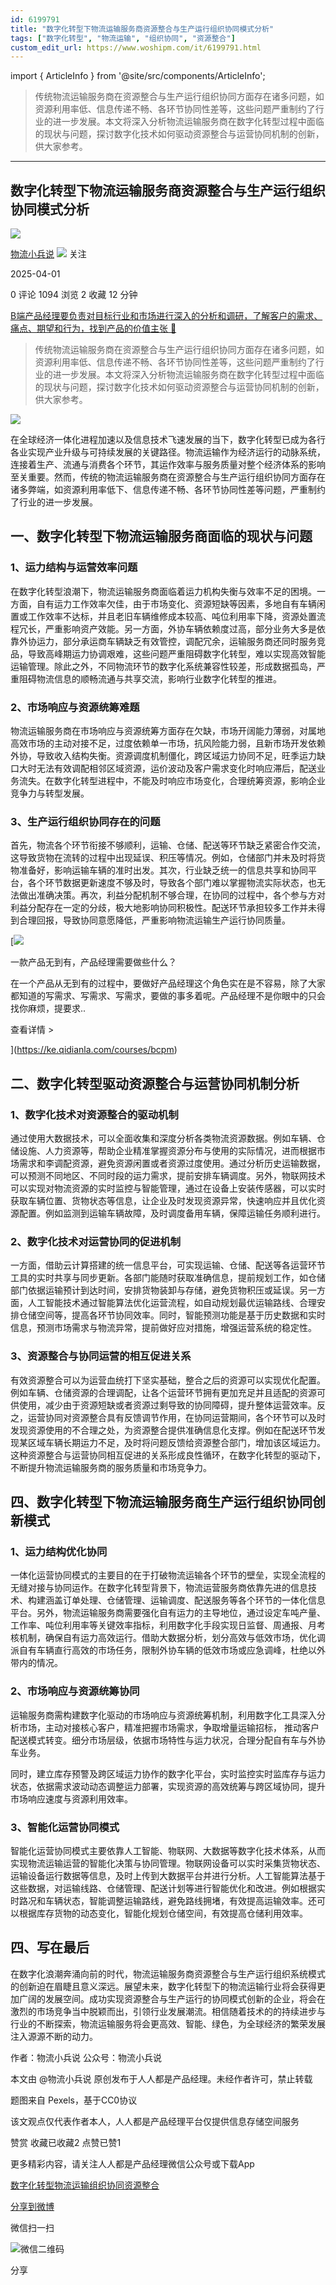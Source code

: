 ```yaml
---
id: 6199791
title: "数字化转型下物流运输服务商资源整合与生产运行组织协同模式分析"
tags: ["数字化转型", "物流运输", "组织协同", "资源整合"]
custom_edit_url: https://www.woshipm.com/it/6199791.html
---
```

import { ArticleInfo } from '@site/src/components/ArticleInfo';

<ArticleInfo
    author="物流小兵说"
    authorLink="https://www.woshipm.com/u/658093"
    published="2025-04-01"
    views={1094}
    comments={0}
    collects={2}
/>

> 传统物流运输服务商在资源整合与生产运行组织协同方面存在诸多问题，如资源利用率低、信息传递不畅、各环节协同性差等，这些问题严重制约了行业的进一步发展。本文将深入分析物流运输服务商在数字化转型过程中面临的现状与问题，探讨数字化技术如何驱动资源整合与运营协同机制的创新，供大家参考。

---

## 数字化转型下物流运输服务商资源整合与生产运行组织协同模式分析

[![](https://static.woshipm.com/view/woshipm_api_def_20241230105723_1637.jpg?imageView2/1/w/72/h/72/q/100)](https://www.woshipm.com/u/658093)

[物流小兵说](https://www.woshipm.com/u/658093) ![](https://static.woshipm.com/tag/1101_1@2x.png) 关注

2025-04-01

0 评论 1094 浏览 2 收藏 12 分钟

[B端产品经理要负责对目标行业和市场进行深入的分析和调研，了解客户的需求、痛点、期望和行为，找到产品的价值主张 🔗](https://ke.qidianla.com/courses/bcpm)

> 传统物流运输服务商在资源整合与生产运行组织协同方面存在诸多问题，如资源利用率低、信息传递不畅、各环节协同性差等，这些问题严重制约了行业的进一步发展。本文将深入分析物流运输服务商在数字化转型过程中面临的现状与问题，探讨数字化技术如何驱动资源整合与运营协同机制的创新，供大家参考。

![](https://image.woshipm.com/2023/04/13/a17018d2-d9e9-11ed-a6e8-00163e0b5ff3.jpg)

在全球经济一体化进程加速以及信息技术飞速发展的当下，数字化转型已成为各行各业实现产业升级与可持续发展的关键路径。物流运输作为经济运行的动脉系统，连接着生产、流通与消费各个环节，其运作效率与服务质量对整个经济体系的影响至关重要。然而，传统的物流运输服务商在资源整合与生产运行组织协同方面存在诸多弊端，如资源利用率低下、信息传递不畅、各环节协同性差等问题，严重制约了行业的进一步发展。

## 一、数字化转型下物流运输服务商面临的现状与问题

### 1、运力结构与运营效率问题

在数字化转型浪潮下，物流运输服务商面临着运力机构失衡与效率不足的困境。一方面，自有运力工作效率欠佳，由于市场变化、资源短缺等因素，多地自有车辆闲置或工作效率不达标，并且老旧车辆维修成本较高、吨位利用率下降，资源处置流程冗长，严重影响资产效能。另一方面，外协车辆依赖度过高，部分业务大多是依靠外协运力，部分承运商车辆缺乏有效管控，调配冗余，运输服务商还同时服务竞品，导致高峰期运力协调艰难，这些问题严重阻碍数字化转型，难以实现高效智能运输管理。除此之外，不同物流环节的数字化系统兼容性较差，形成数据孤岛，严重阻碍物流信息的顺畅流通与共享交流，影响行业数字化转型的推进。

### 2、市场响应与资源统筹难题

物流运输服务商在市场响应与资源统筹方面存在欠缺，市场开阔能力薄弱，对属地高效市场的主动对接不足，过度依赖单一市场，抗风险能力弱，且新市场开发依赖外协，导致收入结构失衡。资源调度机制僵化，跨区域运力协同不足，旺季运力缺口大时无法有效调配相邻区域资源，运价波动及客户需求变化时响应滞后，配送业务流失。在数字化转型进程中，不能及时响应市场变化，合理统筹资源，影响企业竞争力与转型发展。

### 3、生产运行组织协同存在的问题

首先，物流各个环节衔接不够顺利，运输、仓储、配送等环节缺乏紧密合作交流，这导致货物在流转的过程中出现延误、积压等情况。例如，仓储部门并未及时将货物准备好，影响运输车辆的准时出发。其次，行业缺乏统一的信息共享和协同平台，各个环节数据更新速度不够及时，导致各个部门难以掌握物流实际状态，也无法做出准确决策。再次，利益分配机制不够合理，在协同的过程中，各个参与方对利益分配存在一定的分歧，极大地影响协同积极性。配送环节承担较多工作并未得到合理回报，导致协同意愿降低，严重影响物流运输生产运行协同质量。

[![](https://image.woshipm.com/2023/08/02/58dc678c-30e3-11ee-88e7-00163e0b5ff3.png)

一款产品无到有，产品经理需要做些什么？

在一个产品从无到有的过程中，要做好产品经理这个角色实在是不容易，除了大家都知道的写需求、写需求、写需求，要做的事多着呢。产品经理不是你眼中的只会找你麻烦，提要求..

查看详情 >

](https://ke.qidianla.com/courses/bcpm)

## 二、数字化转型驱动资源整合与运营协同机制分析

### 1、数字化技术对资源整合的驱动机制

通过使用大数据技术，可以全面收集和深度分析各类物流资源数据。例如车辆、仓储设施、人力资源等，帮助企业精准掌握资源分布与使用的实际情况，进而根据市场需求和李调配资源，避免资源闲置或者资源过度使用。通过分析历史运输数据，可以预测不同地区、不同时段的运力需求，提前安排车辆调度。另外，物联网技术可以实现对物流资源的实时监控与智能管理，通过在设备上安装传感器，可以实时获取车辆位置、货物状态等信息，让企业及时发现资源异常，快速响应并且优化资源配置。例如监测到运输车辆故障，及时调度备用车辆，保障运输任务顺利进行。

### 2、数字化技术对运营协同的促进机制

一方面，借助云计算搭建的统一信息平台，可实现运输、仓储、配送等各运营环节工具的实时共享与同步更新。各部门能随时获取准确信息，提前规划工作，如仓储部门依据运输预计到达时间，安排货物装卸与存储，避免货物积压或延误。另一方面，人工智能技术通过智能算法优化运营流程，如自动规划最优运输路线、合理安排仓储空间等，提高各环节协同效率。同时，智能预测功能是基于历史数据和实时信息，预测市场需求与物流异常，提前做好应对措施，增强运营系统的稳定性。

### 3、资源整合与协同运营的相互促进关系

有效资源整合可以为运营血统打下坚实基础，整合之后的资源可以实现优化配置。例如车辆、仓储资源的合理调配，让各个运营环节拥有更加充足并且适配的资源可供使用，减少由于资源短缺或者资源过剩导致的协同障碍，提升整体运营效率。反之，运营协同对资源整合具有反馈调节作用，在协同运营期间，各个环节可以及时发现资源使用的不合理之处，为资源整合提供准确信息化支撑。例如在配送环节发现某区域车辆长期运力不足，及时将问题反馈给资源整合部门，增加该区域运力。这种资源整合与运营协同相互促进的关系形成良性循环，在数字化转型的驱动下，不断提升物流运输服务商的服务质量和市场竞争力。

## 四、数字化转型下物流运输服务商生产运行组织协同创新模式

### 1、运力结构优化协同

一体化运营协同模式的主要目的在于打破物流运输各个环节的壁垒，实现全流程的无缝对接与协同运作。在数字化转型背景下，物流运营服务商依靠先进的信息技术、构建涵盖订单处理、仓储管理、运输调度、配送服务等各个环节的一体化信息平台。另外，物流运输服务商需要强化自有运力的主导地位，通过设定车吨产量、工作率、吨位利用率等关键效率指标，利用数字化手段实现日监督、周通报、月考核机制，确保自有运力高效运行。借助大数据分析，划分高效与低效市场，优化调派自有车辆直行高效的市场任务，限制外协车辆的低效市场或应急调峰，杜绝以外带内的情况。

### 2、市场响应与资源统筹协同

运输服务商需构建数字化驱动的市场响应与资源统筹机制，利用数字化工具深入分析市场，主动对接核心客户，精准把握市场需求，争取增量运输招标， 推动客户配送模式转变。细分市场层级，依据市场特性与运力状况，合理分配自有车与外协车业务。

同时，建立库存预警及跨区域运力协作的数字化平台，实时监控实时监库存与运力状态，依据需求波动动态调整运力部署，实现资源的高效统筹与跨区域协同，提升市场响应速度与资源利用效率。

### 3、智能化运营协同模式

智能化运营协同模式主要依靠人工智能、物联网、大数据等数字化技术体系，从而实现物流运输运营的智能化决策与协同管理。物联网设备可以实时采集货物状态、运输设备运行数据等信息，及时上传到大数据平台并进行分析。人工智能算法基于这些数据，对运输线路、仓储管理、配送计划等进行智能优化和改进。例如根据实时路况和车辆状态，智能调整运输路线，避免路线拥堵，有效提高运输效率。还可以根据库存货物的动态变化，智能化规划仓储空间，有效提高仓储利用效率。

## 四、写在最后

在数字化浪潮奔涌向前的时代，物流运输服务商资源整合与生产运行组织系统模式的创新迫在眉睫且意义深远。展望未来，数字化转型下的物流运输行业将会获得更加广阔的发展空间。成功实现资源整合与生产运行的协同模式创新的企业，将会在激烈的市场竞争当中脱颖而出，引领行业发展潮流。相信随着技术的的持续进步与行业的不断探索，物流运输服务将会更高效、智能、绿色，为全球经济的繁荣发展注入源源不断的动力。

作者：物流小兵说 公众号：物流小兵说

本文由 @物流小兵说 原创发布于人人都是产品经理。未经作者许可，禁止转载

题图来自 Pexels，基于CC0协议

该文观点仅代表作者本人，人人都是产品经理平台仅提供信息存储空间服务

赞赏 收藏已收藏2 点赞已赞1

更多精彩内容，请关注人人都是产品经理微信公众号或下载App

[数字化转型](https://www.woshipm.com/tag/%e6%95%b0%e5%ad%97%e5%8c%96%e8%bd%ac%e5%9e%8b)[物流运输](https://www.woshipm.com/tag/%e7%89%a9%e6%b5%81%e8%bf%90%e8%be%93)[组织协同](https://www.woshipm.com/tag/%e7%bb%84%e7%bb%87%e5%8d%8f%e5%90%8c)[资源整合](https://www.woshipm.com/tag/%e8%b5%84%e6%ba%90%e6%95%b4%e5%90%88)

[分享到微博](https://service.weibo.com/share/share.php?appkey=2775287854&title=数字化转型下物流运输服务商资源整合与生产运行组织协同模式分析&url=https://www.woshipm.com/it/6199791.html&pic=https://image.woshipm.com/2023/04/13/a17018d2-d9e9-11ed-a6e8-00163e0b5ff3.jpg)

微信扫一扫

![微信二维码](https://api.pwmqr.com/qrcode/create/?url=https://www.woshipm.com/it/6199791.html)

分享